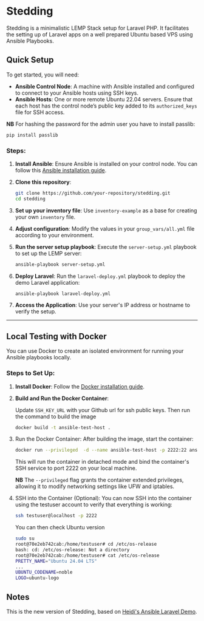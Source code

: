 # Stedding

Stedding is a minimalistic LEMP Stack setup for Laravel PHP. It facilitates the setting up of Laravel apps on a well prepared Ubuntu based VPS using Ansible Playbooks.

## Quick Setup

To get started, you will need:

- **Ansible Control Node**: A machine with Ansible installed and configured to connect to your Ansible hosts using SSH keys.
- **Ansible Hosts**: One or more remote Ubuntu 22.04 servers. Ensure that each host has the control node’s public key added to its `authorized_keys` file for SSH access.

**NB** For hashing the password for the admin user you have to install passlib:

```bash
pip install passlib
```

### Steps:

1. **Install Ansible**: Ensure Ansible is installed on your control node. You can follow this [Ansible installation guide](https://www.digitalocean.com/community/tutorials/how-to-install-and-configure-ansible-on-ubuntu-18-04).

2. **Clone this repository**:

   ```bash
   git clone https://github.com/your-repository/stedding.git
   cd stedding
   ```

3. **Set up your inventory file**: Use `inventory-example` as a base for creating your own `inventory` file.

4. **Adjust configuration**: Modify the values in your `group_vars/all.yml` file according to your environment.

5. **Run the server setup playbook**: Execute the `server-setup.yml` playbook to set up the LEMP server:

   ```bash
   ansible-playbook server-setup.yml
   ```

6. **Deploy Laravel**: Run the `laravel-deploy.yml` playbook to deploy the demo Laravel application:

   ```bash
   ansible-playbook laravel-deploy.yml
   ```

7. **Access the Application**: Use your server's IP address or hostname to verify the setup.

---

## Local Testing with Docker

You can use Docker to create an isolated environment for running your Ansible playbooks locally.

### Steps to Set Up:

1. **Install Docker**: Follow the [Docker installation guide](https://docs.docker.com/engine/install/).

2. **Build and Run the Docker Container**:

    Update `SSH_KEY_URL` with your Github url for ssh public keys. Then run the command to build the image
   ```bash
   docker build -t ansible-test-host .
   ```
3. Run the Docker Container: After building the image, start the container:

    ```bash
    docker run --privileged  -d --name ansible-test-host -p 2222:22 ansible-test-host
    ```
   This will run the container in detached mode and bind the container's SSH service to port 2222 on your local machine.
   
   **NB** The `--privileged` flag grants the container extended privileges, allowing it to modify networking settings like UFW and iptables.

4.  SSH into the Container (Optional): 
You can now SSH into the container using the testuser account to verify that everything is working:

    ```bash
    ssh testuser@localhost -p 2222
    ```
    You can then check Ubuntu version
    ```bash
    sudo su
    root@70e2eb742cab:/home/testuser# cd /etc/os-release
    bash: cd: /etc/os-release: Not a directory
    root@70e2eb742cab:/home/testuser# cat /etc/os-release
    PRETTY_NAME="Ubuntu 24.04 LTS"
    ...
    UBUNTU_CODENAME=noble
    LOGO=ubuntu-logo
    ```

## Notes

This is the new version of Stedding, based on [Heidi's Ansible Laravel Demo](https://github.com/do-community/ansible-laravel-demo).
